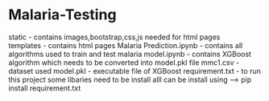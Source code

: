 # Malaria-Testing
static -  contains images,bootstrap,css,js needed for html pages<br>
templates - contains html pages
Malaria Prediction.ipynb - contains all algorithms used to train and test
malaria model.ipynb - contains XGBoost algorithm which needs to be converted into model.pkl file
mmc1.csv - dataset used
model.pkl - executable file of XGBoost 
requirement.txt - to run this project some libaries need to be install alll can be install using --> pip install requirement.txt 
